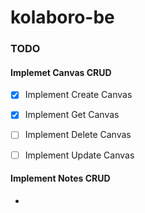 # kolaboro-be

### TODO

#### Implemet Canvas CRUD

- [x] Implement Create Canvas
- [x] Implement Get Canvas
- [ ] Implement Delete Canvas
- [ ] Implement Update Canvas


#### Implement Notes CRUD
- 